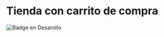 # Tienda con carrito de compra
![Badge en Desarollo](https://img.shields.io/badge/STATUS-EN%20DESAROLLO-green)
